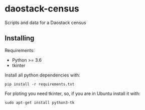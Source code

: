 # daostack-census
Scripts and data for a Daostack census

## Installing
Requirements:
* Python >= 3.6
* tkinter

Install all python dependencies with:

`pip install -r requirements.txt`

For ploting you need tkinter, so, if you are in Ubuntu install it with:

`sudo apt-get install python3-tk`